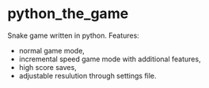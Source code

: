 # python_the_game
Snake game written in python.
Features: 
* normal game mode, 
* incremental speed game mode with additional features, 
* high score saves, 
* adjustable resulution through settings file.
